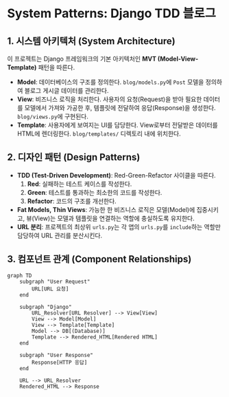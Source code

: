 # System Patterns: Django TDD 블로그

## 1. 시스템 아키텍처 (System Architecture)

이 프로젝트는 Django 프레임워크의 기본 아키텍처인 **MVT (Model-View-Template)** 패턴을 따른다.

- **Model**: 데이터베이스의 구조를 정의한다. `blog/models.py`에 `Post` 모델을 정의하여 블로그 게시글 데이터를 관리한다.
- **View**: 비즈니스 로직을 처리한다. 사용자의 요청(Request)을 받아 필요한 데이터를 모델에서 가져와 가공한 후, 템플릿에 전달하여 응답(Response)을 생성한다. `blog/views.py`에 구현된다.
- **Template**: 사용자에게 보여지는 UI를 담당한다. View로부터 전달받은 데이터를 HTML에 렌더링한다. `blog/templates/` 디렉토리 내에 위치한다.

## 2. 디자인 패턴 (Design Patterns)

- **TDD (Test-Driven Development)**: Red-Green-Refactor 사이클을 따른다.
    1.  **Red**: 실패하는 테스트 케이스를 작성한다.
    2.  **Green**: 테스트를 통과하는 최소한의 코드를 작성한다.
    3.  **Refactor**: 코드의 구조를 개선한다.
- **Fat Models, Thin Views**: 가능한 한 비즈니스 로직은 모델(Model)에 집중시키고, 뷰(View)는 모델과 템플릿을 연결하는 역할에 충실하도록 유지한다.
- **URL 분리**: 프로젝트의 최상위 `urls.py`는 각 앱의 `urls.py`를 `include`하는 역할만 담당하여 URL 관리를 분산시킨다.

## 3. 컴포넌트 관계 (Component Relationships)

```mermaid
graph TD
    subgraph "User Request"
        URL[URL 요청]
    end

    subgraph "Django"
        URL_Resolver[URL Resolver] --> View[View]
        View --> Model[Model]
        View --> Template[Template]
        Model --> DB[(Database)]
        Template --> Rendered_HTML[Rendered HTML]
    end

    subgraph "User Response"
        Response[HTTP 응답]
    end

    URL --> URL_Resolver
    Rendered_HTML --> Response
